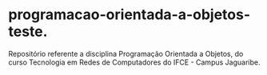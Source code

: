 # programacao-orientada-a-objetos-teste.
Repositório referente a disciplina Programação Orientada a Objetos, do curso Tecnologia em Redes de Computadores do IFCE - Campus Jaguaribe.
